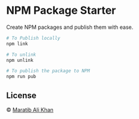 # NPM Package Starter

Create NPM packages and publish them with ease.

```bash
# To Publish locally
npm link

# To unlink
npm unlink

# To publish the package to NPM
npm run pub
```

## License

© [Maratib Ali Khan](https://maratib.github.io)
